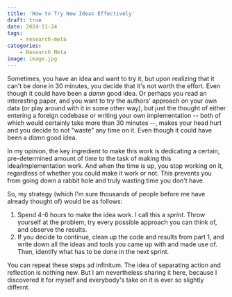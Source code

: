 ```yaml
---
title: 'How to Try New Ideas Effectively'
draft: true
date: 2024-11-24
tags:
    - research-meta
categories:
    - Research Meta
image: image.jpg
---
```


Sometimes, you have an idea and want to try it, but upon realizing that it can't be done in 30 minutes, you decide that it's not worth the effort. Even though it could have been a *damn* good idea.
Or perhaps you read an interesting paper, and you want to try the authors' approach on your own data (or play around with it in some other way), but just the thought of either entering a foreign codebase or writing your own implementation -- both of which would certainly take more than 30 minutes --, makes your head hurt and you decide to not "waste" any time on it. Even though it could have been a *damn* good idea.

In my opinion, the key ingredient to make this work is dedicating a certain, pre-determined amount of time to the task of making this idea/implementation work. And when the time is up, you stop working on it, regardless of whether you could make it work or not. This prevents you from going down a rabbit hole and truly wasting time you don't have.

So, my strategy (which I'm sure thousands of people before me have already thought of) would be as follows:
1. Spend 4-6 hours to make the idea work. I call this a *sprint*. Throw yourself at the problem, try every possible approach you can think of, and observe the results.
2. If you decide to continue, clean up the code and results from part 1, and write down all the ideas and tools you came up with and made use of. Then, identify what has to be done in the next sprint.

You can repeat these steps ad infinitum. The idea of separating action and reflection is nothing new. But I am nevertheless sharing it here, because I discovered it for myself and everybody's take on it is ever so slightly differnt.